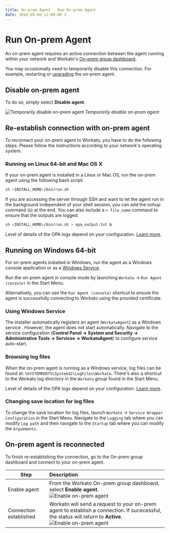```yaml
---
title: On-prem Agent - Run On-prem Agent
date: 2018-05-09 12:00:00 Z
---
```


# Run On-prem Agent
An on-prem agent requires an active connection between the agent running within your network and Workato's [On-prem group dashboard](https://workato.com/on_prem_groups/).

You may occasionally need to temporarily disable this connection. For example, restarting or [upgrading](/on-prem/agents/upgrade.md) the on-prem agent.

## Disable on-prem agent
To do so, simply select **Disable agent**.

![Temporarily disable on-prem agent](~@img/on-prem/toggle-opa-off.png)
*Temporarily disable on-prem agent*

## Re-establish connection with on-prem agent
To reconnect your on-prem agent to Workato, you have to do the following steps. Please follow the instructions according to your network's operating system.

### Running on Linux 64-bit and Mac OS X
If your on-prem agent is installed in a Linux or Mac OS, run the on-prem agent using the following bash script:

```bash
sh <INSTALL_HOME>/bin/run.sh
```

If you are accessing the server through SSH and want to let the agent run in the background independent of your shell session, you can add the nohup command (`&`) at the end. You can also include a `> file_name` command to ensure that the outputs are logged.

```bash
sh <INSTALL_HOME>/bin/run.sh > opa_output.txt &
```

Level of details of the OPA logs depend on your configuration. [Learn more](/on-prem/agents/logging.md).

## Running on Windows 64-bit
For on-prem agents installed in Windows, run the agent as a Windows console application or as a [Windows Service](#using-windows-service).

Run the on-prem agent in console mode by launching `Workato` &rarr; `Run Agent (console)` in the Start Menu.

Alternatively, you can use the `Run Agent (console)` shortcut to ensure the agent is successfully connecting to Workato using the provided certificate.

### Using Windows Service
The installer automatically registers an agent (`WorkatoAgent`) as a Windows service . However, the agent does not start automatically. Navigate to the service configuration (**Control Panel → System and Security → Administrative Tools → Services → WorkatoAgent**) to configure service auto-start.

### Browsing log files
When the on-prem agent is running as a Windows service, log files can be found at: `%SYSTEMROOT%\System32\LogFiles\Workato`. There's also a shortcut to the Workato log directory in the `Workato` group found in the Start Menu. 

Level of details of the OPA logs depend on your configuration. [Learn more](/on-prem/agents/logging.md).

### Changing save location for log files 
To change the save location for log files, launch `Workato` &rarr; `Service Wrapper Configuration` in the Start Menu. Navigate to the `Logging` tab where you can modify `Log path` and then navigate to the `Startup` tab where you can modify the `Arguements`.  

## On-prem agent is reconnected
To finish re-establishing the connection, go to the On-prem group dashboard and connect to your on-prem agent.

| Step       | Description |
| ---------- | :---------- |
| Enable agent | From the Workato On-prem group dashboard, select **Enable agent**.<br>![Enable on-prem agent](~@img/on-prem/toggle-opa-on.png) |
| Connection established | Workato will send a request to your on-prem agent to establish a connection. If sucecessful, the status will return to **Active**.<br>![Enable on-prem agent](~@img/on-prem/opa-connected.png) |
